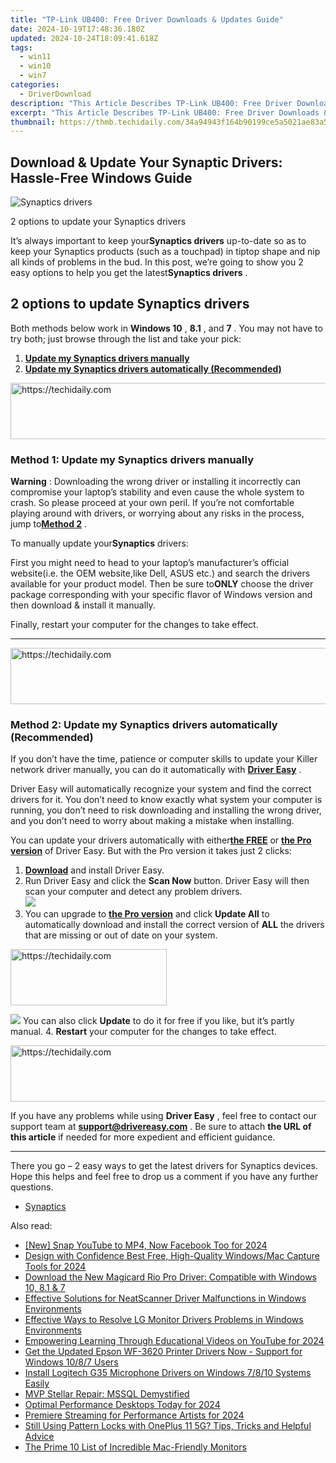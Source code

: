 ```yaml
---
title: "TP-Link UB400: Free Driver Downloads & Updates Guide"
date: 2024-10-19T17:48:36.180Z
updated: 2024-10-24T18:09:41.618Z
tags:
  - win11
  - win10
  - win7
categories:
  - DriverDownload
description: "This Article Describes TP-Link UB400: Free Driver Downloads & Updates Guide"
excerpt: "This Article Describes TP-Link UB400: Free Driver Downloads & Updates Guide"
thumbnail: https://thmb.techidaily.com/34a94943f164b90199ce5a5021ae83a50e184cfb3851095557656d94288c8df5.jpg
---
```


## Download & Update Your Synaptic Drivers: Hassle-Free Windows Guide

![Synaptics drivers ](https://images.drivereasy.com/wp-content/uploads/2018/12/img_5c048f1b435b6.jpg)

 2 options to update your Synaptics drivers

 It’s always important to keep your**Synaptics drivers** up-to-date so as to keep your Synaptics products (such as a touchpad) in tiptop shape and nip all kinds of problems in the bud. In this post, we’re going to show you 2 easy options to help you get the latest**Synaptics drivers** .

## 2 options to update Synaptics drivers

 Both methods below work in **Windows 10** , **8.1** , and **7** . You may not have to try both; just browse through the list and take your pick:

1. [**Update my Synaptics drivers manually**](https://tools.techidaily.com/drivereasy/download/)
2. [**Update my Synaptics drivers automatically (Recommended)**](https://tools.techidaily.com/drivereasy/download/)

<!-- affiliate ads begin -->
<a href="https://ephamedtechinc.pxf.io/c/5597632/2123508/26400" target="_top" id="2123508">
  <img src="//a.impactradius-go.com/display-ad/26400-2123508" border="0" alt="https://techidaily.com" width="728" height="90"/>
</a>
<img height="0" width="0" src="https://ephamedtechinc.pxf.io/i/5597632/2123508/26400" style="position:absolute;visibility:hidden;" border="0" />
<!-- affiliate ads end -->

### **Method 1: Update my Synaptics drivers manually**

**Warning** : Downloading the wrong driver or installing it incorrectly can compromise your laptop’s stability and even cause the whole system to crash. So please proceed at your own peril. If you’re not comfortable playing around with drivers, or worrying about any risks in the process, jump to[**Method 2**](https://tools.techidaily.com/drivereasy/download/) .

 To manually update your**Synaptics** drivers:

 First you might need to head to your laptop’s manufacturer’s official website(i.e. the OEM website,like Dell, ASUS etc.) and search the drivers available for your product model. Then  be sure to**ONLY** choose the driver package corresponding with your specific flavor of Windows version and then download & install it manually.

 Finally, restart your computer for the changes to take effect.  

---

<!-- affiliate ads begin -->
<a href="https://ephamedtechinc.pxf.io/c/5597632/2137228/26400" target="_top" id="2137228">
  <img src="//a.impactradius-go.com/display-ad/26400-2137228" border="0" alt="https://techidaily.com" width="728" height="90"/>
</a>
<img height="0" width="0" src="https://ephamedtechinc.pxf.io/i/5597632/2137228/26400" style="position:absolute;visibility:hidden;" border="0" />
<!-- affiliate ads end -->

### **Method 2: Update my Synaptics drivers automatically (Recommended)**

 If you don’t have the time, patience or computer skills to update your Killer network  driver manually, you can do it automatically with **[Driver Easy](https://tools.techidaily.com/drivereasy/download/)**  .

 Driver Easy will automatically recognize your system and find the correct drivers for it. You don’t need to know exactly what system your computer is running, you don’t need to risk downloading and installing the wrong driver, and you don’t need to worry about making a mistake when installing.

 You can update your drivers automatically with either[**the FREE**](https://tools.techidaily.com/drivereasy/download/) or **[the Pro version](https://tools.techidaily.com/drivereasy/download/)**  of Driver Easy. But with the Pro version it takes just 2 clicks:

1. [**Download**](https://tools.techidaily.com/drivereasy/download/)  and install Driver Easy.
2. Run Driver Easy and click the **Scan Now** button. Driver Easy will then scan your computer and detect any problem drivers.  
![](https://images.drivereasy.com/wp-content/uploads/2018/07/img_5b5aefd675a7c.jpg)
3. You can upgrade to **[the Pro version](https://tools.techidaily.com/drivereasy/download/)**  and click **Update All** to automatically download and install the correct version of **ALL**  the drivers that are missing or out of date on your system.  

<!-- affiliate ads begin -->
<a href="https://aligracehair.sjv.io/c/5597632/2135412/19272" target="_top" id="2135412">
  <img src="//a.impactradius-go.com/display-ad/19272-2135412" border="0" alt="https://techidaily.com" width="250" height="90"/>
</a>
<img height="0" width="0" src="https://aligracehair.sjv.io/i/5597632/2135412/19272" style="position:absolute;visibility:hidden;" border="0" />
<!-- affiliate ads end -->

![](https://images.drivereasy.com/wp-content/uploads/2018/10/img_5bb5bf49744f0.jpg) You can also click **Update** to do it for free if you like, but it’s partly manual.
4. **Restart**   your computer for the changes to take effect.

<!-- affiliate ads begin -->
<a href="https://appsumo.8odi.net/c/5597632/2123732/7443" target="_top" id="2123732">
  <img src="//a.impactradius-go.com/display-ad/7443-2123732" border="0" alt="https://techidaily.com" width="600" height="90"/>
</a>
<img height="0" width="0" src="https://appsumo.8odi.net/i/5597632/2123732/7443" style="position:absolute;visibility:hidden;" border="0" />
<!-- affiliate ads end -->

 If you have any problems while using **Driver Easy** , feel free to contact our support team at **<support@drivereasy.com>** . Be sure to attach **the URL of this article** if needed for more expedient and efficient guidance.

---

 There you go – 2 easy ways to get the latest drivers for Synaptics devices. Hope this helps and feel free to drop us a comment if you have any further questions.

* [Synaptics](https://tools.techidaily.com/drivereasy/download/)

<ins class="adsbygoogle"
     style="display:block"
     data-ad-format="autorelaxed"
     data-ad-client="ca-pub-7571918770474297"
     data-ad-slot="1223367746"></ins>

<ins class="adsbygoogle"
     style="display:block"
     data-ad-client="ca-pub-7571918770474297"
     data-ad-slot="8358498916"
     data-ad-format="auto"
     data-full-width-responsive="true"></ins>

<span class="atpl-alsoreadstyle">Also read:</span>
<div><ul>
<li><a href="https://facebook-video-content.techidaily.com/new-snap-youtube-to-mp4-now-facebook-too-for-2024/"><u>[New] Snap YouTube to MP4, Now Facebook Too for 2024</u></a></li>
<li><a href="https://screen-activity-recording.techidaily.com/design-with-confidence-best-free-high-quality-windowsmac-capture-tools-for-2024/"><u>Design with Confidence Best Free, High-Quality Windows/Mac Capture Tools for 2024</u></a></li>
<li><a href="https://driver-download.techidaily.com/download-the-new-magicard-rio-pro-driver-compatible-with-windows-10-81-and-7/"><u>Download the New Magicard Rio Pro Driver: Compatible with Windows 10, 8.1 & 7</u></a></li>
<li><a href="https://driver-download.techidaily.com/effective-solutions-for-neatscanner-driver-malfunctions-in-windows-environments/"><u>Effective Solutions for NeatScanner Driver Malfunctions in Windows Environments</u></a></li>
<li><a href="https://driver-download.techidaily.com/effective-ways-to-resolve-lg-monitor-drivers-problems-in-windows-environments/"><u>Effective Ways to Resolve LG Monitor Drivers Problems in Windows Environments</u></a></li>
<li><a href="https://youtube-sure.techidaily.com/ering-learning-through-educational-videos-on-youtube-for-2024/"><u>Empowering Learning Through Educational Videos on YouTube for 2024</u></a></li>
<li><a href="https://driver-download.techidaily.com/get-the-updated-epson-wf-3620-printer-drivers-now-support-for-windows-1087-users/"><u>Get the Updated Epson WF-3620 Printer Drivers Now - Support for Windows 10/8/7 Users</u></a></li>
<li><a href="https://driver-download.techidaily.com/install-logitech-g35-microphone-drivers-on-windows-7810-systems-easily/"><u>Install Logitech G35 Microphone Drivers on Windows 7/8/10 Systems Easily</u></a></li>
<li><a href="https://data-wizards.techidaily.com/mvp-stellar-repair-mssql-demystified/"><u>MVP Stellar Repair: MSSQL Demystified</u></a></li>
<li><a href="https://extra-guidance.techidaily.com/optimal-performance-desktops-today-for-2024/"><u>Optimal Performance Desktops Today for 2024</u></a></li>
<li><a href="https://extra-approaches.techidaily.com/premiere-streaming-for-performance-artists-for-2024/"><u>Premiere Streaming for Performance Artists for 2024</u></a></li>
<li><a href="https://easy-unlock-android.techidaily.com/still-using-pattern-locks-with-oneplus-11-5g-tips-tricks-and-helpful-advice-by-drfone-android/"><u>Still Using Pattern Locks with OnePlus 11 5G? Tips, Tricks and Helpful Advice</u></a></li>
<li><a href="https://extra-lessons.techidaily.com/the-prime-10-list-of-incredible-mac-friendly-monitors/"><u>The Prime 10 List of Incredible Mac-Friendly Monitors</u></a></li>
</ul></div>

